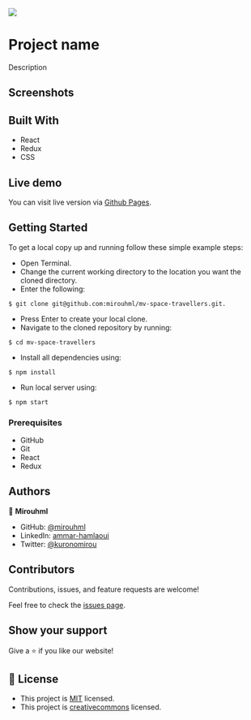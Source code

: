 ![](https://img.shields.io/badge/Microverse-blueviolet)

# Project name

Description

## Screenshots


## Built With

- React
- Redux
- CSS

## Live demo

You can visit live version via [Github Pages]().

## Getting Started

To get a local copy up and running follow these simple example steps:
- Open Terminal.
- Change the current working directory to the location you want the cloned directory.
- Enter the following:
```
$ git clone git@github.com:mirouhml/mv-space-travellers.git.
```
- Press Enter to create your local clone.
- Navigate to the cloned repository by running:
```
$ cd mv-space-travellers
```
- Install all dependencies using:
``` 
$ npm install
```
- Run local server using:
``` 
$ npm start
```

### Prerequisites
- GitHub
- Git
- React
- Redux


## Authors

👤 **Mirouhml**

- GitHub: [@mirouhml](https://github.com/mirouhml)
- LinkedIn: [ammar-hamlaoui](https://www.linkedin.com/in/ammar-hamlaoui-514909189/)
- Twitter: [@kuronomirou](https://twitter.com/kuronomirou)


## Contributors

Contributions, issues, and feature requests are welcome!

Feel free to check the [issues page](https://github.com/mirouhml/mv-space-travellers/issues).

## Show your support

Give a ⭐️ if you like our website!

## 📝 License

- This project is [MIT](./LICENSE) licensed.
- This project is [creativecommons](https://creativecommons.org/licenses/by-nc/4.0/) licensed.
